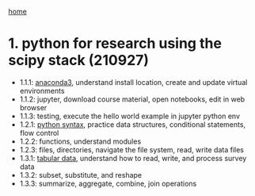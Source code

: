 [home](https://nils-holmberg.github.io/sfac-py/)

# 1. python for research using the scipy stack (210927)

- 1.1.1: [anaconda3](111-intro.html), understand install location, create and update virtual environments
- 1.1.2: jupyter, download course material, open notebooks, edit in web browser
- 1.1.3: testing, execute the hello world example in jupyter python env
- 1.2.1: [python syntax](121-syntax.html), practice data structures, conditional statements, flow control
- 1.2.2: functions, understand modules
- 1.2.3: files, directories, navigate the file system, read, write data files
- 1.3.1: [tabular data](131-tables.html), understand how to read, write, and process survey data
- 1.3.2: subset, substitute, and reshape
- 1.3.3: summarize, aggregate, combine, join operations
